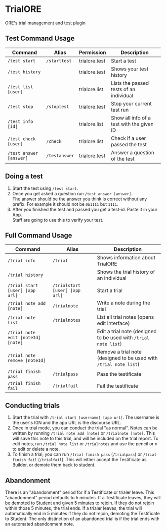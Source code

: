 # TrialORE

ORE's trial management and test plugin

## Test Command Usage

| Command                 | Alias         | Permission    | Description                               |
|-------------------------|---------------|---------------|-------------------------------------------|
| `/test start`           | `/starttest`  | trialore.test | Start a test                              |
| `/test history`         |               | trialore.test | Shows your test history                   |
| `/test list [user]`     |               | trialore.list | Lists the passed tests of an individual   |
| `/test stop `           | `/stoptest`   | trialore.test | Stop your current test run                |
| `/test info [id]`       |               | trialore.list | Show all info of a test with the given ID |
| `/test check [user]`    | `/check`      | trialore.list | Check if a user passed the test           |
| `/test answer [answer]` | `/testanswer` | trialore.test | Answer a question of the test             |

## Doing a test
1. Start the test using `/test start`.
2. Once you get asked a question run `/test answer [answer]`. \
The answer should be the answer you think is correct without any prefix. For example it should not be `0b1111` but `1111`.
3. After you finished the test and passed you get a test-id. Paste it in your App. \
Staff are going to use this to verify your test.

## Full Command Usage

| Command                            | Alias                          | Description                                                       |
|------------------------------------|--------------------------------|-------------------------------------------------------------------|
| `/trial info`                      | `/trial`                       | Shows information about TrialORE                                  |
| `/trial history`                   |                                | Shows the trial history of an individual                          |
| `/trial start [user] [app url]`    | `/trialstart [user] [app url]` | Start a trial                                                     |
| `/trial note add [note]`           | `/trialnote`                   | Write a note during the trial                                     |
| `/trial note list`                 | `/trialnotes`                  | List all trial notes (opens edit interface)                       |
| `/trial note edit [noteId] [note]` |                                | Edit a trial note (designed to be used with `/trial note list`)   |
| `/trial note remove [noteId]`      |                                | Remove a trial note (designed to be used with `/trial note list`) |
| `/trial finish pass`               | `/trialpass`                   | Pass the testificate                                              |
| `/trial finish fail`               | `/trialfail`                   | Fail the testificate                                              |

## Conducting trials

1. Start the trial with `/trial start [username] [app url]`.
The username is the user's IGN and the app URL is the discourse URL.
2. Once in trial mode, you can conduct the trial "as normal".
Notes can be written by running `/trial note add [note]` or `/trialnote [note]`.
This will save this note to this trial, and will be included on the trial report.
To edit notes, run `/trial note list` or `/trialnotes` and use the pencil or x to edit or delete a note.
3. To finish a trial, you can run `/trial finish pass` (`/trialpass`) or `/trial finish fail` (`/trialfail`).
This will either accept the Testificate as Builder, or demote them back to student.

## Abandonment
There is an "abandonment" period for if a Testificate or trialer leave.
This "abandonment" period defaults to 5 minutes.
If a Testificate leaves, they will be demoted to Student and given 5 minutes to rejoin.
If they do not rejoin within those 5 minutes, the trial ends.
If a trialer leaves, the trial will automatically end in 5 minutes if they do not rejoin, demoting the Testificate to Student.
The only distinction of an abandoned trial is if the trial ends with an automated abandonment note.
